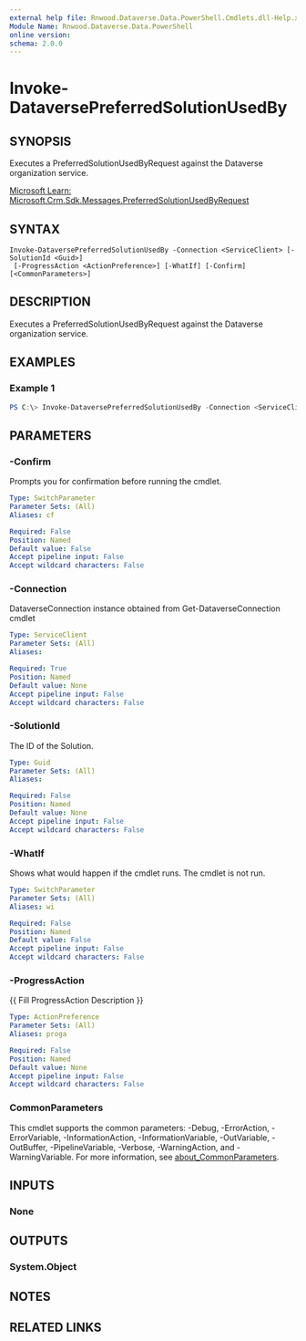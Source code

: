 ```yaml
---
external help file: Rnwood.Dataverse.Data.PowerShell.Cmdlets.dll-Help.xml
Module Name: Rnwood.Dataverse.Data.PowerShell
online version:
schema: 2.0.0
---
```


# Invoke-DataversePreferredSolutionUsedBy

## SYNOPSIS
Executes a PreferredSolutionUsedByRequest against the Dataverse organization service.

[Microsoft Learn: Microsoft.Crm.Sdk.Messages.PreferredSolutionUsedByRequest](https://learn.microsoft.com/dotnet/api/Microsoft.Crm.Sdk.Messages.PreferredSolutionUsedByRequest)

## SYNTAX

```
Invoke-DataversePreferredSolutionUsedBy -Connection <ServiceClient> [-SolutionId <Guid>]
 [-ProgressAction <ActionPreference>] [-WhatIf] [-Confirm] [<CommonParameters>]
```

## DESCRIPTION
Executes a PreferredSolutionUsedByRequest against the Dataverse organization service.

## EXAMPLES

### Example 1
```powershell
PS C:\> Invoke-DataversePreferredSolutionUsedBy -Connection <ServiceClient> -SolutionId <Guid>
```

## PARAMETERS

### -Confirm
Prompts you for confirmation before running the cmdlet.

```yaml
Type: SwitchParameter
Parameter Sets: (All)
Aliases: cf

Required: False
Position: Named
Default value: False
Accept pipeline input: False
Accept wildcard characters: False
```

### -Connection
DataverseConnection instance obtained from Get-DataverseConnection cmdlet

```yaml
Type: ServiceClient
Parameter Sets: (All)
Aliases:

Required: True
Position: Named
Default value: None
Accept pipeline input: False
Accept wildcard characters: False
```

### -SolutionId
The ID of the Solution.

```yaml
Type: Guid
Parameter Sets: (All)
Aliases:

Required: False
Position: Named
Default value: None
Accept pipeline input: False
Accept wildcard characters: False
```

### -WhatIf
Shows what would happen if the cmdlet runs. The cmdlet is not run.

```yaml
Type: SwitchParameter
Parameter Sets: (All)
Aliases: wi

Required: False
Position: Named
Default value: False
Accept pipeline input: False
Accept wildcard characters: False
```

### -ProgressAction
{{ Fill ProgressAction Description }}

```yaml
Type: ActionPreference
Parameter Sets: (All)
Aliases: proga

Required: False
Position: Named
Default value: None
Accept pipeline input: False
Accept wildcard characters: False
```

### CommonParameters
This cmdlet supports the common parameters: -Debug, -ErrorAction, -ErrorVariable, -InformationAction, -InformationVariable, -OutVariable, -OutBuffer, -PipelineVariable, -Verbose, -WarningAction, and -WarningVariable. For more information, see [about_CommonParameters](http://go.microsoft.com/fwlink/?LinkID=113216).

## INPUTS

### None
## OUTPUTS

### System.Object
## NOTES

## RELATED LINKS
